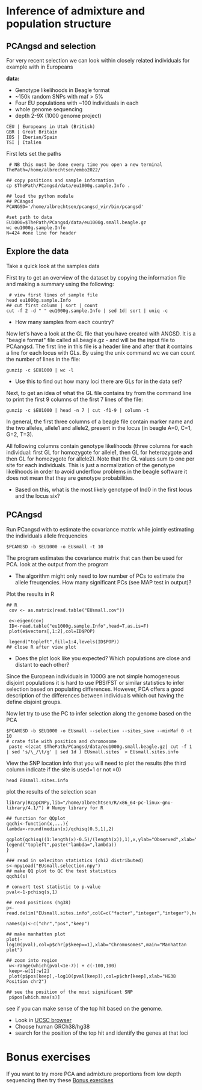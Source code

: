 # Inference of admixture and population structure



## PCAngsd and selection

For very recent selection we can look within closely related individuals for example with in Europeans

**data:**

 - Genotype likelihoods in Beagle format
 - ~150k random SNPs with maf > 5%
 - Four EU populations with ~100 individuals in each
 - whole genome sequencing
 - depth 2-9X (1000 genome project)

 ```
CEU | Europeans in Utah (British)
GBR | Great Britain
IBS | Iberian/Spain
TSI | Italien
```

First lets set the paths

```
 # NB this must be done every time you open a new terminal
ThePath=/home/albrechtsen/embo2022/

## copy positions and sample information
cp $ThePath/PCangsd/data/eu1000g.sample.Info .

## load the python module
## PCAngsd
PCANGSD='/home/albrechtsen/pcangsd_vir/bin/pcangsd'

#set path to data
EU1000=$ThePath/PCangsd/data/eu1000g.small.beagle.gz
wc eu1000g.sample.Info
N=424 #one line for header
```


## Explore the data


Take a quick look at the samples data

First try to get an overview of the dataset by copying the information file and making a summary using the following:



```
 # view first lines of sample file
head eu1000g.sample.Info
## cut first column | sort | count
cut -f 2 -d " " eu1000g.sample.Info | sed 1d| sort | uniq -c
```

 - How many samples from each country?

Now let's have a look at the GL file that you have created with ANGSD. It is a "beagle format" file called all.beagle.gz - and will be the input file to PCAangsd.
The first line in this file is a header line and after that it contains a line for each locus with GLs. By using the unix command wc we can count the number of lines in the file:

```
gunzip -c $EU1000 | wc -l
```

 - Use this to find out how many loci there are GLs for in the data set?

Next, to get an idea of what the GL file contains try from the command line to print the first 9 columns of the first 7 lines of the file:


```
gunzip -c $EU1000 | head -n 7 | cut -f1-9 | column -t
```

In general, the first three columns of a beagle file contain marker name and the two alleles, allele1 and allele2, present in the locus (in beagle A=0, C=1, G=2, T=3).

All following columns contain genotype likelihoods (three columns for each individual: first GL for homozygote for allele1,
then GL for heterozygote and then GL for homozygote for allele2). Note that the GL values sum to one per site for each individuals. This is just a normalization of the genotype likelihoods in order to avoid underflow problems in the beagle software it does not mean that they are genotype probabilities.

 - Based on this, what is the most likely genotype of Ind0 in the first locus and the locus six?


## PCAngsd

Run PCangsd with to estimate the covariance matrix while jointly estimating the individuals allele frequencies

```
$PCANGSD -b $EU1000 -o EUsmall -t 10
```

The program estimates the covariance matrix that can then be used for PCA. look at the output from the program

 - The algorithm might only need to low number of PCs to estimate the allele freuqencies. How many significant PCs (see MAP test in output)?

Plot the results in R

```
## R
 cov <- as.matrix(read.table("EUsmall.cov"))

 e<-eigen(cov)
 ID<-read.table("eu1000g.sample.Info",head=T,as.is=F)
 plot(e$vectors[,1:2],col=ID$POP)

 legend("topleft",fill=1:4,levels(ID$POP))
## close R after view plot
```

 - Does the plot look like you expected? Which populations are close and distant to each other?


Since the European individuals in 1000G are not simple homogeneous disjoint populations it is hard to use PBS/FST or similar statistics to infer selection based on populating differences. However, PCA offers a good description of the differences between individuals which out having the define disjoint groups.

Now let try to use the PC to infer selection along the genome based on the PCA

```
$PCANGSD -b $EU1000 -o EUsmall --selection --sites_save --minMaf 0 -t 10
# crate file with position and chromosome
 paste <(zcat $ThePath/PCangsd/data/eu1000g.small.beagle.gz| cut -f 1 | sed 's/\_/\t/g' | sed 1d ) EUsmall.sites  > EUsmall.sites.info
```

View the SNP location info that you will need to plot the results (the third column indicate if the site is used=1 or not =0)

```
head EUsmall.sites.info 
```


plot the results of the selection scan 

```
library(RcppCNPy,lib="/home/albrechtsen/R/x86_64-pc-linux-gnu-library/4.1/") # Numpy library for R

## function for QQplot
qqchi<-function(x,...){
lambda<-round(median(x)/qchisq(0.5,1),2)
  qqplot(qchisq((1:length(x)-0.5)/(length(x)),1),x,ylab="Observed",xlab="Expected",...);abline(0,1,col=2,lwd=2)
legend("topleft",paste("lambda=",lambda))
}

### read in seleciton statistics (chi2 distributed)
s<-npyLoad("EUsmall.selection.npy")
## make QQ plot to QC the test statistics
qqchi(s)

# convert test statistic to p-value
pval<-1-pchisq(s,1)

## read positions (hg38)
p<-read.delim("EUsmall.sites.info",colC=c("factor","integer","integer"),head=F)

names(p)<-c("chr","pos","keep")

## make manhatten plot
plot(-log10(pval),col=p$chr[p$keep==1],xlab="Chromosomes",main="Manhattan plot")

## zoom into region
 w<-range(which(pval<1e-7)) + c(-100,100)
 keep<-w[1]:w[2]
 plot(p$pos[keep],-log10(pval[keep]),col=p$chr[keep],xlab="HG38 Position chr2")

## see the position of the most significant SNP
 p$pos[which.max(s)]
```

see if you can make sense of the top hit based on the genome.
 - Look in [UCSC browser](http://genome.ucsc.edu/cgi-bin/hgGateway)
 - Choose human GRCh38/hg38
 - search for the position of the top hit and identify the genes at that loci


# Bonus exercises
If you want to try more PCA and admixture proportions from low depth sequencing then try these [Bonus exercises](scanPCA_bonus.md)

